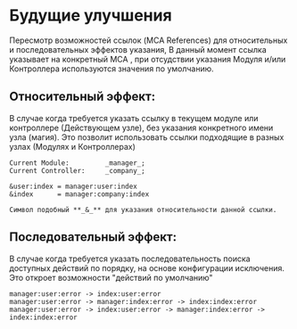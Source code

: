 # Будущие улучшения
Пересмотр возможностей ссылок (MCA References) для относительных и последовательных эффектов указания, 
В данный момент ссылка указывает на конкретный MCA , при отсудствии указания Модуля и/или Контроллера используются значения по умолчанию.


## Относительный эффект: 
В случае когда требуется указать ссылку в текущем модуле или контроллере (Действующем узле), без указания конкретного имени узла (магия).
Это позволит использовать ссылки подходящие в разных узлах (Модулях и Контроллерах)
    
    
    Current Module:         _manager_; 
    Current Controller:     _company_;
    
    &user:index = manager:user:index
    &index      = manager:company:index
    
    Символ подобный **_&_** для указания относительности данной ссылки.
    
    

## Последовательный эффект: 
В случае когда требуется указать последовательность поиска доступных действий по порядку, на основе конфигурации исключения.
Это откроет возможности "действий по умолчанию" 
    
    manager:user:error -> index:user:error
    manager:user:error -> manager:index:error -> index:index:error
    manager:user:error -> index:user:error -> manager:index:error -> index:index:error
    